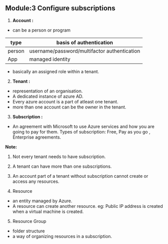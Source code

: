 
## Module:3 Configure subscriptions

1. __Account :__

- can be a person or program

| type | basis of authentication |
|------| ------------------------|
|person| username/password/multifactor authentication |
|App | managed identity |  

- basically an assigned role within a tenant.

2. __Tenant :__

- representation of an organisation.
- A dedicated instance of azure AD.
- Every azure account is a part of atleast one tenant.
- more than one account can be the owner in the tenant.

3. __Subscription :__

- An agreement with Microsoft to use Azure services and how you are going to pay for them.
Types of subscription: Free, Pay as you go , Enterprise agreements.

__Note:__  
1. Not every tenant needs to have subscription.
2. A tenant can have more than one subscriptions.
3. An account part of a tenant without subscription cannot create or access any resources.

4. Resource

- an entity managed by Azure.
- A resource can create another resource. eg: Public IP address is created when a virtual machine is created.

5. Resource Group

- folder structure
- a way of organizing resources in a subscription.
